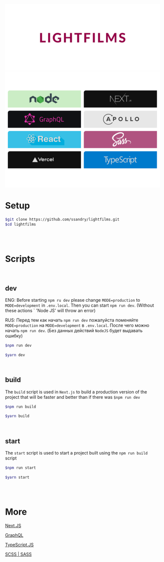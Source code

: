<img src = "./md/log.png" />
<img src = "./md/mdt2.png" />

# Setup

```sh
$git clone https://github.com/ssandry/lightfilms.git
$cd lightfilms
```

<br />
<br />

# Scripts

<br />

## dev

ENG: Before starting `npm ru dev` please change `MODE=production` to `MODE=development` in `.env.local`. Then you can start `npm run dev`. (Without these actions ` 'Node JS' will throw an error)

RUS: Перед тем как начать `npm run dev` пожалуйста поменяйте `MODE=production` на `MODE=development` в `.env.local`. После чего можно начать `npm run dev`. (Без данных действий `NodeJS` будет выдавать ошибку)

```sh
$npm run dev
```

```sh
$yarn dev
```

<br />

## build

The `build` script is used in `Next.js` to build a production version of the project that will be faster and better than if there was `$npm run dev`

```sh
$npm run build
```

```sh
$yarn build
```

<br />

## start 

The `start` script is used to start a project built using the `npm run build` script

```sh
$npm run start
```

```sh
$yarn start
```

<br />
<br />

# More

<p>
    <a href = "">Next.JS</a>
</p>
<p>
    <a href = "">GraphQL</a>
</p>
<p>
    <a href = "">TypeScript.JS</a>
</p>
<p>
    <a href = "">SCSS | SASS</a>
</p>

